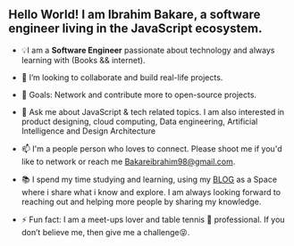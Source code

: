 ## Hello World! I am Ibrahim Bakare, a software engineer living in the JavaScript ecosystem.


- 💡I am a **Software Engineer** passionate about technology and always learning with (Books && internet).
 
- 👯 I’m looking to collaborate and build real-life projects.
 
- 🤔 Goals: Network and contribute more to open-source projects.

- 💬 Ask me about JavaScript & tech related topics. I am also interested in product designing, cloud computing, Data engineering, Artificial Intelligence and Design Architecture
 
- 📫 I'm a people person who loves to connect. Please shoot me if you'd like to network or reach me [Bakareibrahim98@gmail.com](Bakareibrahim98@gmail.com).

- 📚 I spend my time studying and learning, using my [BLOG](https://brymmobaggins.hashnode.dev/) as a Space where i share what i know and explore. I am always looking forward to reaching out and helping more people by sharing my knowledge.
 
- ⚡ Fun fact: I am a meet-ups lover and table tennis 🏓 professional. If you don’t believe me, then give me a challenge😝.











